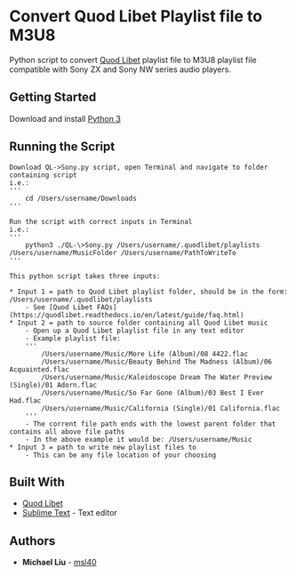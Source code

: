 # Convert Quod Libet Playlist file to M3U8

Python script to convert [Quod Libet](https://quodlibet.readthedocs.io/en/latest/#) playlist file to M3U8 playlist file compatible with Sony ZX and Sony NW series audio players.

## Getting Started

Download and install [Python 3](https://www.python.org/downloads/)

## Running the Script

	Download QL->Sony.py script, open Terminal and navigate to folder containing script 
	i.e.:
	'''
		cd /Users/username/Downloads
	'''
	
	Run the script with correct inputs in Terminal
	i.e.:  
	'''
		python3 ./QL-\>Sony.py /Users/username/.quodlibet/playlists /Users/username/MusicFolder /Users/username/PathToWriteTo
	'''

	This python script takes three inputs:

	* Input 1 = path to Quod Libet playlist folder, should be in the form: /Users/username/.quodlibet/playlists
		- See [Quod Libet FAQs](https://quodlibet.readthedocs.io/en/latest/guide/faq.html)
	* Input 2 = path to source folder containing all Quod Libet music
		- Open up a Quod Libet playlist file in any text editor
		- Example playlist file:
		'''
			/Users/username/Music/More Life (Album)/08 4422.flac
			/Users/username/Music/Beauty Behind The Madness (Album)/06 Acquainted.flac
			/Users/username/Music/Kaleidoscope Dream The Water Preview (Single)/01 Adorn.flac
			/Users/username/Music/So Far Gone (Album)/03 Best I Ever Had.flac
			/Users/username/Music/California (Single)/01 California.flac
		'''
		- The corrent file path ends with the lowest parent folder that contains all above file paths
		- In the above example it would be: /Users/username/Music
	* Input 3 = path to write new playlist files to
		- This can be any file location of your choosing

## Built With

* [Quod Libet](https://quodlibet.readthedocs.io/en/latest/#)
* [Sublime Text](https://www.sublimetext.com/) - Text editor


## Authors

* **Michael Liu** - [msl40](https://github.com/msl40)

